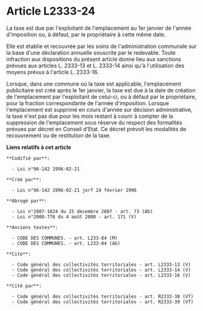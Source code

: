 # Article L2333-24

La taxe est due par l'exploitant de l'emplacement au 1er janvier de l'année d'imposition ou, à défaut, par le propriétaire à
cette même date.

Elle est établie et recouvrée par les soins de l'administration communale sur la base d'une déclaration annuelle souscrite
par le redevable. Toute infraction aux dispositions du présent article donne lieu aux sanctions prévues aux articles L.
2333-13 et L. 2333-14 ainsi qu'à l'utilisation des moyens prévus à l'article L. 2333-16.

Lorsque, dans une commune où la taxe est applicable, l'emplacement publicitaire est créé après le 1er janvier, la taxe est
due à la date de création de l'emplacement par l'exploitant de celui-ci, ou à défaut par le propriétaire, pour la fraction
correspondante de l'année d'imposition. Lorsque l'emplacement est supprimé en cours d'année sur décision administrative, la
taxe n'est pas due pour les mois restant à courir à compter de la suppression de l'emplacement sous réserve du respect des
formalités prévues par décret en Conseil d'Etat. Ce décret prévoit les modalités de recouvrement ou de restitution de la
taxe.

**Liens relatifs à cet article**

	**Codifié par**:

	  - Loi n°96-142 1996-02-21

	**Créé par**:

	  - Loi n°96-142 1996-02-21 jorf 24 février 1996

	**Abrogé par**:

	  - Loi n°2007-1824 du 25 décembre 2007 - art. 73 (Ab)
	  - Loi n°2008-776 du 4 août 2008 - art. 171 (V)

	**Anciens textes**:

	  - CODE DES COMMUNES. - art. L233-84 (M)
	  - CODE DES COMMUNES. - art. L233-84 (Ab)

	**Cite**:

	  - Code général des collectivités territoriales - art. L2333-13 (V)
	  - Code général des collectivités territoriales - art. L2333-14 (V)
	  - Code général des collectivités territoriales - art. L2333-16 (V)

	**Cité par**:

	  - Code général des collectivités territoriales - art. R2333-38 (VT)
	  - Code général des collectivités territoriales - art. R2333-39 (VT)
